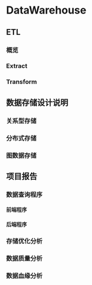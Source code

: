 # DataWarehouse



## ETL

### 概览

### Extract

### Transform



## 数据存储设计说明



### 关系型存储



### 分布式存储



### 图数据存储





## 项目报告



### 数据查询程序



#### 前端程序



#### 后端程序



### 存储优化分析



### 数据质量分析



### 数据血缘分析